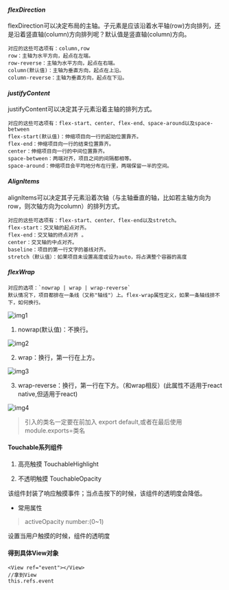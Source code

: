 #### *flexDirection*
flexDirection可以决定布局的主轴。子元素是应该沿着水平轴(row)方向排列，还是沿着竖直轴(column)方向排列呢？默认值是竖直轴(column)方向。

    对应的这些可选项有：column,row
    row：主轴为水平方向，起点在左端。
    row-reverse：主轴为水平方向，起点在右端。
    column(默认值)：主轴为垂直方向，起点在上沿。
    column-reverse：主轴为垂直方向，起点在下沿。

#### *justifyContent*
justifyContent可以决定其子元素沿着主轴的排列方式。

    对应的这些可选项有：flex-start、center、flex-end、space-around以及space-between
    flex-start(默认值)：伸缩项目向一行的起始位置靠齐。
    flex-end：伸缩项目向一行的结束位置靠齐。
    center：伸缩项目向一行的中间位置靠齐。
    space-between：两端对齐，项目之间的间隔都相等。
    space-around：伸缩项目会平均地分布在行里，两端保留一半的空间。

#### *AlignItems*
alignItems可以决定其子元素沿着次轴（与主轴垂直的轴，比如若主轴方向为row，则次轴方向为column）的排列方式。

    对应的这些可选项有：flex-start、center、flex-end以及stretch。
    flex-start：交叉轴的起点对齐。
    flex-end：交叉轴的终点对齐 。
    center：交叉轴的中点对齐。
    baseline：项目的第一行文字的基线对齐。
    stretch（默认值）：如果项目未设置高度或设为auto，将占满整个容器的高度
    
#### *flexWrap*
    
    对应的选项：`nowrap | wrap | wrap-reverse`
    默认情况下，项目都排在一条线（又称"轴线"）上。flex-wrap属性定义，如果一条轴线排不下，如何换行。
![img1](https://mmbiz.qpic.cn/mmbiz/57sLf8oUA1sI4h5lQz8OJtAKzIJvfAibD7XE0ZhFloNnQ3Ot7njgsFmicyYwWaibZaXwM0icCJqXPT96tFlrfNbGaw/640?wx_fmt=png&tp=webp&wxfrom=5&wx_lazy=1)

1. nowrap(默认值)：不换行。

![img2](https://mmbiz.qpic.cn/mmbiz/57sLf8oUA1sI4h5lQz8OJtAKzIJvfAibDrRQVLBRNWt0RKVWxDiaia5rCSwhvDfxQevBYDeeO0I2beUcjTjfMdguw/640?wx_fmt=png&tp=webp&wxfrom=5&wx_lazy=1)

2. wrap：换行，第一行在上方。

![img3](https://mmbiz.qpic.cn/mmbiz/57sLf8oUA1sI4h5lQz8OJtAKzIJvfAibDlTqUdZRJsBkk1weL4PPhsQbU3lQwMj0u8KyxdoWhQZoByZ9q4ib2NOg/640?wx_fmt=png&tp=webp&wxfrom=5&wx_lazy=1)

3. wrap-reverse：换行，第一行在下方。（和wrap相反）(此属性不适用于react native,但适用于react)

![img4](https://mmbiz.qpic.cn/mmbiz/57sLf8oUA1sI4h5lQz8OJtAKzIJvfAibDYK3nnHib1YnnqCO6UfKSjofv8jhBRYQc3KXpoYt5FwyBamB3fD9xXDA/640?wx_fmt=png&tp=webp&wxfrom=5&wx_lazy=1)



>引入的类名一定要在前加入 export default,或者在最后使用module.exports=类名


#### Touchable系列组件

1. 高亮触摸  TouchableHighlight

2. 不透明触摸  TouchableOpacity

该组件封装了响应触摸事件；当点击按下的时候，该组件的透明度会降低。

- 常用属性
>activeOpacity  number:(0~1)

设置当用户触摸的时候，组件的透明度

#### 得到具体View对象
    <View ref="event"></View>
    //拿到View
    this.refs.event
    



